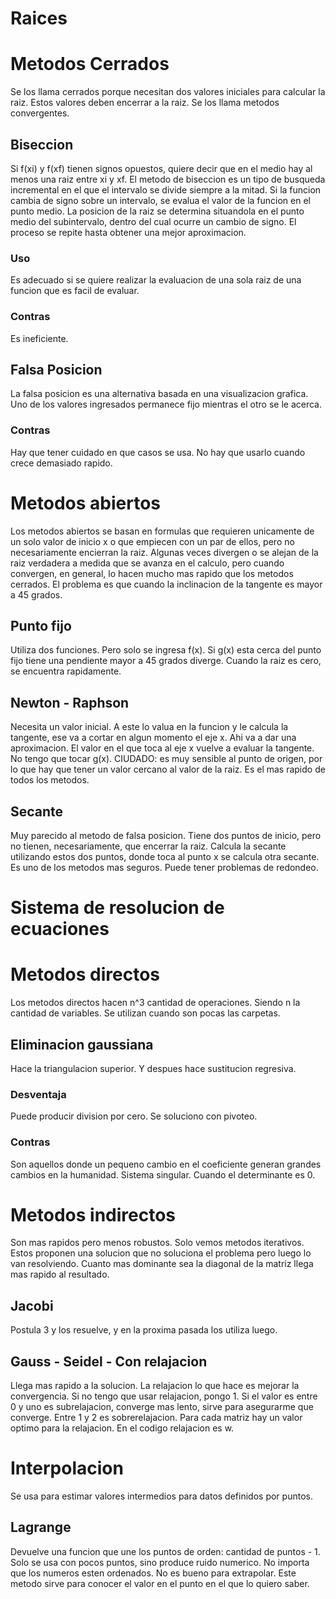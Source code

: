 # Raices

# Metodos Cerrados
Se los llama cerrados porque necesitan dos valores iniciales para calcular la raiz. Estos valores deben encerrar a la raiz. Se los llama metodos convergentes.

## Biseccion

Si f(xi) y f(xf) tienen signos opuestos, quiere decir que en el medio hay al menos una raiz entre xi y xf.
El metodo de biseccion es un tipo de busqueda incremental en el que el intervalo se divide siempre a la mitad. Si la funcion cambia de signo sobre un intervalo, se evalua el valor de la funcion en el punto medio. La posicion de la raiz se determina situandola en el punto medio del subintervalo, dentro del cual ocurre un cambio de signo. El proceso se repite hasta obtener una mejor aproximacion.

### Uso

Es adecuado si se quiere realizar la evaluacion de una sola raiz de una funcion que es facil de evaluar.

### Contras

Es ineficiente.

## Falsa Posicion

La falsa posicion es una alternativa basada en una visualizacion grafica. Uno de los valores ingresados permanece fijo mientras el otro se le acerca.

### Contras

Hay que tener cuidado en que casos se usa. No hay que usarlo cuando crece demasiado rapido.

# Metodos abiertos
Los metodos abiertos se basan en formulas que requieren unicamente de un solo valor de inicio x o que empiecen con un par de ellos, pero no necesariamente encierran la raiz. Algunas veces divergen o se alejan de la raiz verdadera a medida que se avanza en el calculo, pero cuando convergen, en general, lo hacen mucho mas rapido que los metodos cerrados. El problema es que cuando la inclinacion de la tangente es mayor a 45 grados.

## Punto fijo

Utiliza dos funciones. Pero solo se ingresa f(x). Si g(x) esta cerca del punto fijo tiene una pendiente mayor a 45 grados diverge. Cuando la raiz es cero, se encuentra rapidamente.

## Newton - Raphson

Necesita un valor inicial. A este lo valua en la funcion y le calcula la tangente, ese va a cortar en algun momento el eje x. Ahi va a dar una aproximacion. El valor en el que toca al eje x vuelve a evaluar la tangente. No tengo que tocar g(x).
CIUDADO: es muy sensible al punto de origen, por lo que hay que tener un valor cercano al valor de la raiz.
Es el mas rapido de todos los metodos.

## Secante

Muy parecido al metodo de falsa posicion. Tiene dos puntos de inicio, pero no tienen, necesariamente, que encerrar la raiz. Calcula la secante utilizando estos dos puntos, donde toca al punto x se calcula otra secante.
Es uno de los metodos mas seguros.
Puede tener problemas de redondeo.

# Sistema de resolucion de ecuaciones

# Metodos directos

Los metodos directos hacen n^3 cantidad de operaciones. Siendo n la cantidad de variables. Se utilizan cuando son pocas las carpetas.

## Eliminacion gaussiana

Hace la triangulacion superior. Y despues hace sustitucion regresiva.

### Desventaja

Puede producir division por cero. Se soluciono con pivoteo.


### Contras
Son aquellos donde un pequeno cambio en el coeficiente generan grandes cambios en la humanidad.
Sistema singular. Cuando el determinante es 0.

# Metodos indirectos

Son mas rapidos pero menos robustos. Solo vemos metodos iterativos. Estos proponen una solucion que no soluciona el problema pero luego lo van resolviendo. Cuanto mas dominante sea la diagonal de la matriz llega mas rapido al resultado.

## Jacobi

Postula 3 y los resuelve, y en la proxima pasada los utiliza luego.

## Gauss - Seidel - Con relajacion

Llega mas rapido a la solucion.
La relajacion lo que hace es mejorar la convergencia. Si no tengo que usar relajacion, pongo 1. Si el valor es entre 0 y uno es subrelajacion, converge mas lento, sirve para asegurarme que converge. Entre 1 y 2 es sobrerelajacion. Para cada matriz hay un valor optimo para la relajacion. En el codigo relajacion es w.

# Interpolacion

Se usa para estimar valores intermedios para datos definidos por puntos.

## Lagrange

Devuelve una funcion que une los puntos de orden: cantidad de puntos - 1. Solo se usa con pocos puntos, sino produce ruido numerico.
No importa que los numeros esten ordenados. No es bueno para extrapolar. Este metodo sirve para conocer el valor en el punto en el que lo quiero saber.
